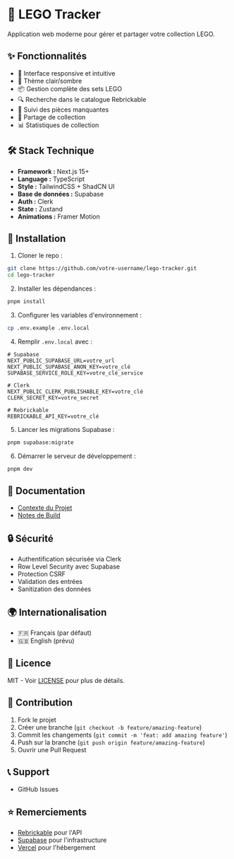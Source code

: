 # 🧱 LEGO Tracker

Application web moderne pour gérer et partager votre collection LEGO.

## ✨ Fonctionnalités

- 📱 Interface responsive et intuitive
- 🎨 Thème clair/sombre
- 📦 Gestion complète des sets LEGO
- 🔍 Recherche dans le catalogue Rebrickable
- 🧩 Suivi des pièces manquantes
- 🔗 Partage de collection
- 📊 Statistiques de collection

## 🛠️ Stack Technique

- **Framework :** Next.js 15+
- **Language :** TypeScript
- **Style :** TailwindCSS + ShadCN UI
- **Base de données :** Supabase
- **Auth :** Clerk
- **State :** Zustand
- **Animations :** Framer Motion

## 🚀 Installation

1. Cloner le repo :

```bash
git clone https://github.com/votre-username/lego-tracker.git
cd lego-tracker
```

2. Installer les dépendances :

```bash
pnpm install
```

3. Configurer les variables d'environnement :

```bash
cp .env.example .env.local
```

4. Remplir `.env.local` avec :

```env
# Supabase
NEXT_PUBLIC_SUPABASE_URL=votre_url
NEXT_PUBLIC_SUPABASE_ANON_KEY=votre_clé
SUPABASE_SERVICE_ROLE_KEY=votre_clé_service

# Clerk
NEXT_PUBLIC_CLERK_PUBLISHABLE_KEY=votre_clé
CLERK_SECRET_KEY=votre_secret

# Rebrickable
REBRICKABLE_API_KEY=votre_clé
```

5. Lancer les migrations Supabase :

```bash
pnpm supabase:migrate
```

6. Démarrer le serveur de développement :

```bash
pnpm dev
```

## 📖 Documentation

- [Contexte du Projet](./ProjectDocs/contexts/projectContext.md)
- [Notes de Build](./ProjectDocs/Build_Notes/)

## 🔒 Sécurité

- Authentification sécurisée via Clerk
- Row Level Security avec Supabase
- Protection CSRF
- Validation des entrées
- Sanitization des données

## 🌍 Internationalisation

- 🇫🇷 Français (par défaut)
- 🇬🇧 English (prévu)

## 📄 Licence

MIT - Voir [LICENSE](LICENSE) pour plus de détails.

## 🤝 Contribution

1. Fork le projet
2. Créer une branche (`git checkout -b feature/amazing-feature`)
3. Commit les changements (`git commit -m 'feat: add amazing feature'`)
4. Push sur la branche (`git push origin feature/amazing-feature`)
5. Ouvrir une Pull Request

## 📞 Support

- GitHub Issues

## ⭐️ Remerciements

- [Rebrickable](https://rebrickable.com/) pour l'API
- [Supabase](https://supabase.com/) pour l'infrastructure
- [Vercel](https://vercel.com/) pour l'hébergement
